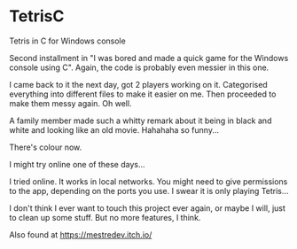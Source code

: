 # TetrisC
Tetris in C for Windows console

Second installment in "I was bored and made a quick game for the Windows console using C". Again, the code is probably even messier in this one.

I came back to it the next day, got 2 players working on it. Categorised everything into different files to make it easier on me. Then proceeded to make them messy again. Oh well. 

A family member made such a whitty remark about it being in black and white and looking like an old movie. Hahahaha so funny...

There's colour now.

I might try online one of these days...

I tried online. It works in local networks. You might need to give permissions to the app, depending on the ports you use. I swear it is only playing Tetris...

I don't think I ever want to touch this project ever again, or maybe I will, just to clean up some stuff. But no more features, I think.

Also found at https://mestredev.itch.io/
